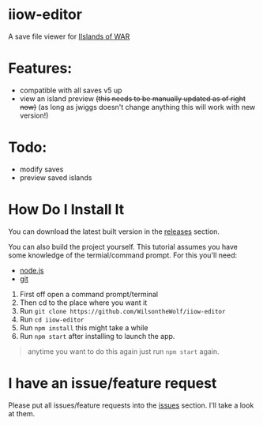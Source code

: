 # iiow-editor
A save file viewer for [IIslands of WAR](https://jwiggs.itch.io/iislands-of-war)

# Features:
- compatible with all saves v5 up
- view an island preview ~~(this needs to be manually updated as of right now)~~ (as long as jwiggs doesn't change anything this will work with new version!)

# Todo:
- modify saves
- preview saved islands

# How Do I Install It
You can download the latest built version in the [releases](https://github.com/WilsontheWolf/iiow-editor/releases) section.

You can also build the project yourself. This tutorial assumes you have some knowledge of the termial/command prompt.
For this you'll need:
- [node.js](https://nodejs.org/en/download/)
- [git](https://git-scm.com/downloads)
1. First off open a command prompt/terminal
2. Then cd to the place where you want it
3. Run `git clone https://github.com/WilsontheWolf/iiow-editor`
4. Run `cd iiow-editor`
5. Run `npm install` this might take a while
6. Run `npm start` after installing to launch the app. 
> anytime you want to do this again just run `npm start` again.

# I have an issue/feature request
Please put all issues/feature requests into the [issues](https://github.com/WilsontheWolf/iiow-editor/issues) section. I'll take a look at them.
